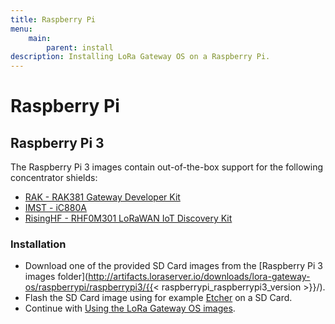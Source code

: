 ```yaml
---
title: Raspberry Pi
menu:
    main:
        parent: install
description: Installing LoRa Gateway OS on a Raspberry Pi.
---
```


# Raspberry Pi

## Raspberry Pi 3

The Raspberry Pi 3 images contain out-of-the-box support for the following
concentrator shields:

* [RAK - RAK381 Gateway Developer Kit](https://www.rakwireless.com/en/WisKeyOSH/RAK831)
* [IMST - iC880A](https://wireless-solutions.de/products/long-range-radio/ic880a.html)
* [RisingHF - RHF0M301 LoRaWAN IoT Discovery Kit](http://risinghf.com/#/product-details?product_id=9&lang=en)

### Installation

* Download one of the provided SD Card images from the [Raspberry Pi 3 images folder](http://artifacts.loraserver.io/downloads/lora-gateway-os/raspberrypi/raspberrypi3/{{< raspberrypi_raspberrypi3_version >}}/).
* Flash the SD Card image using for example [Etcher](https://www.balena.io/etcher/) on a SD Card.
* Continue with [Using the LoRa Gateway OS images](/lora-gateway-os/use/).
